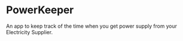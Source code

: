 # PowerKeeper

An app to keep track of the time when you get power supply from your Electricity Supplier.

